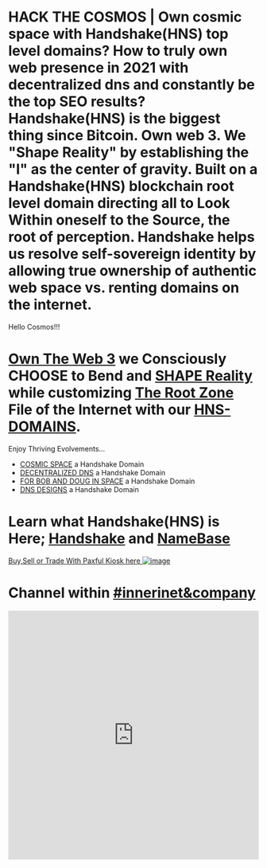 # HACK THE COSMOS | Own cosmic space with Handshake(HNS) top level domains?  How to truly own web presence in 2021 with decentralized dns and constantly be the top SEO results? Handshake(HNS) is the biggest thing since Bitcoin. Own web 3. We "Shape Reality" by establishing the "I" as the center of gravity. Built on a Handshake(HNS) blockchain root level domain directing all to Look Within oneself to the Source, the root of perception. Handshake helps us resolve self-sovereign identity by allowing true ownership of authentic web space vs. renting domains on the internet.

Hello Cosmos!!!

 # [Own The Web 3](http://official.owntheweb3.hns.to/) we Consciously CHOOSE to Bend and [SHAPE Reality](http://innerinetcompany.shapereality.hns.to/) while customizing [The Root Zone](http://therootzone.hns.to/) File of the Internet with our [HNS-DOMAINS](http://home.hns-domains.hns.to/).


Enjoy Thriving Evolvements...
- [COSMIC SPACE](http://hackthecosmos.cosmicspace.hns.to/) a Handshake Domain
- [DECENTRALIZED DNS](http://dnsdesigns.decentralizeddns.hns.to/) a Handshake Domain
- [FOR BOB AND DOUG IN SPACE](http://dragon.forbobanddouginspace.hns.to/) a Handshake Domain
- [DNS DESIGNS](http://decentralizeddns.dnsdesigns.hns.to/) a Handshake Domain


 # Learn what Handshake(HNS) is Here; [Handshake](https://handshake.org/) and [NameBase](https://namebase.io/) 


[Buy,Sell or Trade With Paxful Kiosk here
![image](https://user-images.githubusercontent.com/37987346/97064635-5a94f300-1575-11eb-93ae-fc71560b1571.png)](https://paxful.com/roots/buy-bitcoin/index?kiosk=WDZdGMqXk7M)

# Channel within [#innerinet&company](https://webchat.hybridirc.com/#innerinet&company)
<iframe src="https://kiwiirc.hybridirc.com/#innerinet&company" allow="microphone; camera; display-capture; fullscreen" style="border:0; width:100%; height:500px;"></iframe>
